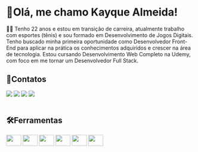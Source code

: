 <h1>📍Olá, me chamo Kayque Almeida!</h1>
<div>
<p>
 👨‍🎓 Tenho 22 anos e estou em transição de carreira, atualmente trabalho com esportes (tênis) e sou formado em Desenvolvimento de Jogos Digitais. Tenho buscado minha primeira oportunidade como Desenvolvedor Front-End para aplicar na prática os conhecimentos adquiridos e crescer na área de tecnologia. Estou cursando Desenvolvimento Web Completo na Udemy, com foco em me tornar um Desenvolvedor Full Stack.
</p>
</div>
<div>
  <h2>📩Contatos</h2>
<a href="https://www.instagram.com/carmo.kaa/" target="_blank">
  <img src="https://img.shields.io/badge/Instagram-E4405F?style=for-the-badge&logo=instagram&logoColor=white" target="_blank"></a>
<a href="https://www.linkedin.com/in/kayque-de-almeida-rodrigues-do-carmo-91aba1103?utm_source=share&utm_campaign=share_via&utm_content=profile&utm_medium=android_app">
  <img src="https://img.shields.io/badge/LinkedIn-0077B5?style=for-the-badge&logo=linkedin&logoColor=white"></a>
<a href="https://discord.gg/N7FGT7w9xN">
  <img src="https://img.shields.io/badge/Discord-7289DA?style=for-the-badge&logo=discord&logoColor=white"></a>
<a href="mailto:kayque.carmo.kc@gmail.com">
  <img src="https://img.shields.io/badge/Gmail-D14836?style=for-the-badge&logo=gmail&logoColor=white">
</a>
</div>


<div style="display: inline_block"><br>
  <h2>🛠️Ferramentas</h2>
  <img align="center" height="30" width="40" src="https://cdn.jsdelivr.net/gh/devicons/devicon@latest/icons/html5/html5-original.svg">
  <img align="center" height="30" width="40" src="https://cdn.jsdelivr.net/gh/devicons/devicon@latest/icons/css3/css3-original.svg">  
  <img align="center" height="30" width="40" src="https://cdn.jsdelivr.net/gh/devicons/devicon@latest/icons/bootstrap/bootstrap-original.svg">
  <img align="center" height="30" width="40" src="https://cdn.jsdelivr.net/gh/devicons/devicon@latest/icons/javascript/javascript-original.svg">
  <img align="center" height="30" width="40" src="https://cdn.jsdelivr.net/gh/devicons/devicon@latest/icons/vscode/vscode-original.svg">
  <img align="center" height="30" width="40" src="https://cdn.jsdelivr.net/gh/devicons/devicon@latest/icons/git/git-original.svg" />
</div> 

